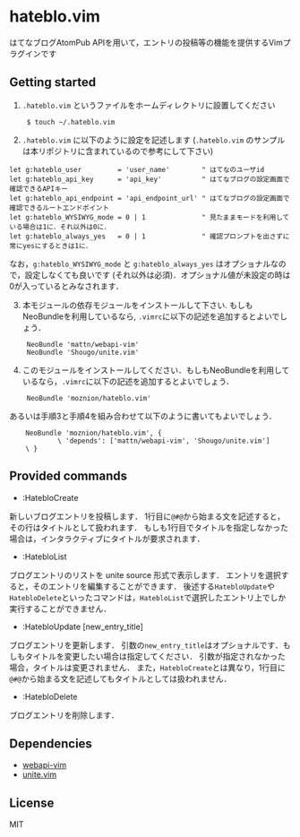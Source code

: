 hateblo.vim
===========

はてなブログAtomPub APIを用いて，エントリの投稿等の機能を提供するVimプラグインです

Getting started
---------------

1. `.hateblo.vim` というファイルをホームディレクトリに設置してください

        $ touch ~/.hateblo.vim

2. `.hateblo.vim` に以下のように設定を記述します (`.hateblo.vim` のサンプルは本リポジトリに含まれているので参考にして下さい)

 ```vim
 let g:hateblo_user         = 'user_name'        " はてなのユーザid
 let g:hateblo_api_key      = 'api_key'          " はてなブログの設定画面で確認できるAPIキー
 let g:hateblo_api_endpoint = 'api_endpoint_url' " はてなブログの設定画面で確認できるルートエンドポイント
 let g:hateblo_WYSIWYG_mode = 0 | 1              " 見たままモードを利用している場合は1に．それ以外は0に．
 let g:hateblo_always_yes   = 0 | 1              " 確認プロンプトを出さずに常にyesにするときは1に．
 ```

 なお，`g:hateblo_WYSIWYG_mode` と `g:hateblo_always_yes` はオプショナルなので，設定しなくても良いです (それ以外は必須)．オプショナル値が未設定の時は0が入っているとみなされます．

3. 本モジュールの依存モジュールをインストールして下さい. もしもNeoBundleを利用しているなら, `.vimrc`に以下の記述を追加するとよいでしょう．

        NeoBundle 'mattn/webapi-vim'
        NeoBundle 'Shougo/unite.vim'

4. このモジュールをインストールしてください．もしもNeoBundleを利用しているなら，`.vimrc`に以下の記述を追加するとよいでしょう．

        NeoBundle 'moznion/hateblo.vim'

 あるいは手順3と手順4を組み合わせて以下のように書いてもよいでしょう．

        NeoBundle 'moznion/hateblo.vim', {
                \ 'depends': ['mattn/webapi-vim', 'Shougo/unite.vim']
        \ }

Provided commands
-----------------

- :HatebloCreate

新しいブログエントリを投稿します．
1行目に`@#@`から始まる文を記述すると，その行はタイトルとして扱われます．
もしも1行目でタイトルを指定しなかった場合は，インタラクティブにタイトルが要求されます．

- :HatebloList

ブログエントリのリストを unite source 形式で表示します．
エントリを選択すると，そのエントリを編集することができます．
後述する`HatebloUpdate`や`HatebloDelete`といったコマンドは，`HatebloList`で選択したエントリ上でしか実行することができません．

- :HatebloUpdate [new_entry_title]

ブログエントリを更新します．
引数の`new_entry_title`はオプショナルです．もしもタイトルを変更したい場合は指定してください．
引数が指定されなかった場合，タイトルは変更されません．
また，`HatebloCreate`とは異なり，1行目に`@#@`から始まる文を記述してもタイトルとしては扱われません．

- :HatebloDelete

ブログエントリを削除します．

Dependencies
------------

- [webapi-vim](https://github.com/mattn/webapi-vim)
- [unite.vim](https://github.com/Shougo/unite.vim)

License
-------

MIT
